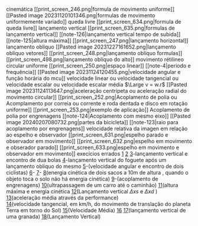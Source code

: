 
cinemática
	[[print_screen_246.png|formula de movimento uniforme]]
	[[Pasted image 20231120101346.png|formulas de movimento uniformemente variado]]
	queda livre
		[[print_screen_634.png|formula de queda livre]]
	lançamento vertical
		[[print_screen_635.png|formulas de lançamento vertical]]
		[[note-126|lançamento vertical tempo de subida]]
		[[note-125|altura máxima]]
	[[print_screen_247.png|lançamento horizontal]]
	lançamento oblíquo
		[[Pasted image 20231227161652.png|lançamento oblíquo vetores]]
		[[print_screen_248.png|lançamento oblíquo formulas]]
		[[print_screen_498.png|lançamento oblíquo do alto]]
	movimento rétilineo circular uniforme
		[[print_screen_250.png|espaço linear]]
		[[note-4|periodo e frequência]]
		[[Pasted image 20231124120455.png|velocidade angular e função horária do mcu]]
		velocidade linear ou velocidade tangencial ou velocidade escalar ou velocidade escalar média
			$\Large v = w.r$
		[[Pasted image 20231124113647.png|aceleração centrípeta ou aceleração radial do movimento circular]]
	[[print_screen_252.png|Acoplamento de polia ou Acomplamento por correia ou corrente e roda dentada e disco em rotação uniforme]]
		[[print_screen_253.png|exemplo de aplicação]]
	Acoplamento de polia por engrenagens
		[[note-124|Acoplamento com mesmo eixo]]
		[[Pasted image 20240207080732.png|partes da bicicleta]]
		[[note-123|raio para acoplamento por engrenagens]]
	velocidade relativa da imagen em relação ao espelho e observador 
		[[print_screen_631.png|espelho parado e observador em movimento]]
		[[print_screen_632.png|espelho em movimento e obserador parado]]
		[[print_screen_633.png|espelho em movimento e observador em movimento]]
	execícios errados
		[1](https://www.qconcursos.com/questoes-militares/questoes/a7c711b5-6b)
		[2](https://www.qconcursos.com/questoes-militares/questoes/a7bd122b-6b)	
		[3](https://www.qconcursos.com/questoes-militares/questoes/a7a9abb6-6b)-lançamento vertical e encontro de dua bolas
		[4](https://www.qconcursos.com/questoes-militares/questoes/a7986265-6b)-lançamento vertical do foguete após um lançamento oblíquo do mesmo
		[5](https://www.qconcursos.com/questoes-militares/questoes/b1e04f5e-01)-(velocidade angular e encontro de dois ciclistas)
		[6](https://www.qconcursos.com/questoes-militares/questoes/b1be046c-01)-
		[7](https://www.qconcursos.com/questoes-militares/questoes/b1ba749a-01)-
		[8](https://www.qconcursos.com/questoes-militares/questoes/4df8c0cf-58)(energia cinética de dois sacos a 10m de altura , quando o objeto toca o solo não há energia cinética)
		[9](https://www.qconcursos.com/questoes-militares/questoes/4654832b-49)-(acoplamento de engrenagens)
		[10](https://www.qconcursos.com/questoes-militares/questoes/8d4fca12-f3)(ultrapassagem de um carro até o caminhão)
		[11](https://www.qconcursos.com/questoes-militares/questoes/8d098d68-f3)(altura máxima e energia cinética
		[12](https://www.qconcursos.com/questoes-militares/questoes/25e76969-4e)(Lançamento vertical $\Delta xs$ e $\Delta xd$ )
		[13](https://www.qconcursos.com/questoes-militares/questoes/b0d57b92-d0)(aceleração média através da performance)	
		[14](https://www.qconcursos.com/questoes-militares/questoes/b0cce20c-d0)(velocidade tangencial, em km/h, do movimento de translação do planeta Terra em torno do Sol)
		[15](https://www.qconcursos.com/questoes-militares/questoes/78d3721b-bf)(Velocidade Média)
		[16](https://www.qconcursos.com/questoes-militares/questoes/3e6b0d13-3b)
		[17](https://www.qconcursos.com/questoes-militares/questoes/c8a45a58-59)(lançamento vertical de uma granada)
		[18](https://www.qconcursos.com/questoes-militares/questoes/c8780f97-59)(Lançamento Vertical)
















































